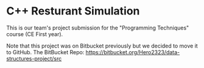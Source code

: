 # C++ Resturant Simulation
This is our team's project submission for the "Programming Techniques" course (CE First year).

Note that this project was on Bitbucket previously but we decided to move it to GitHub.
The BitBucket Repo: https://bitbucket.org/Hero2323/data-structures-project/src
